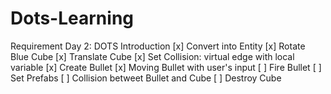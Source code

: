 # Dots-Learning

Requirement Day 2: DOTS Introduction
[x] Convert into Entity
[x] Rotate Blue Cube
[x] Translate Cube
[x] Set Collision: virtual edge with local variable
[x] Create Bullet
[x] Moving Bullet with user's input
[ ] Fire Bullet
[ ] Set Prefabs
[ ] Collision betweet Bullet and Cube
[ ] Destroy Cube
